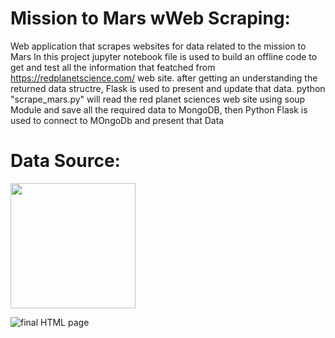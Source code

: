 # Mission to Mars wWeb Scraping:
Web application that scrapes websites for data related to the mission to Mars
In this project jupyter notebook file is used to build an offline code to get and test all the information that featched from https://redplanetscience.com/ web site.
after getting an understanding the returned data structre, Flask is used to present and update that data.
python "scrape_mars.py" will read the red planet sciences web site using soup Module and save all the required data to MongoDB, then Python Flask is used to connect to MOngoDb and present that Data


# Data Source:
<img src="https://user-images.githubusercontent.com/24882457/169641023-863af99c-3173-4827-a7a1-b9feb4268526.png" width=200 href="https://redplanetscience.com/">



![final HTML page](https://user-images.githubusercontent.com/24882457/155929465-0278f443-0bae-4737-8f4f-872c67a95c74.PNG)
